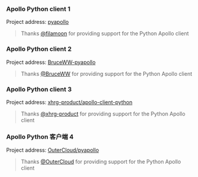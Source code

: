 ### Apollo Python client 1

Project address: [pyapollo](https://github.com/filamoon/pyapollo)

> Thanks [@filamoon](https://github.com/filamoon) for providing support for the Python Apollo client

### Apollo Python client 2

Project address: [BruceWW-pyapollo](https://github.com/BruceWW/pyapollo)

> Thanks [@BruceWW](https://github.com/BruceWW) for providing support for the Python Apollo client

### Apollo Python client 3

Project address: [xhrg-product/apollo-client-python](https://github.com/xhrg-product/apollo-client-python)

> Thanks [@xhrg-product](https://github.com/xhrg-product) for providing support for the Python Apollo client

### Apollo Python 客户端 4
Project address: [OuterCloud/pyapollo](https://github.com/OuterCloud/pyapollo.git)

> Thanks [@OuterCloud](https://github.com/OuterCloud) for providing support for the Python Apollo client